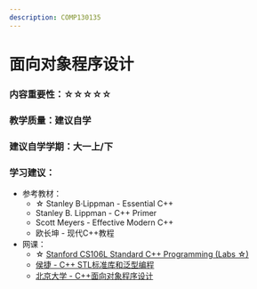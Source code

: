 ```yaml
---
description: COMP130135
---
```


# 面向对象程序设计

### 内容重要性：☆☆☆☆☆

### 教学质量：建议自学

### 建议自学学期：大一上/下

### 学习建议：

* 参考教材：
  * ☆ Stanley B·Lippman - Essential C++
  * Stanley B. Lippman - C++ Primer
  * Scott Meyers - Effective Modern C++
  * 欧长坤 - 现代C++教程
* 网课：
  * ☆ [Stanford CS106L Standard C++ Programming (Labs ☆)](https://csdiy.wiki/%E7%BC%96%E7%A8%8B%E5%85%A5%E9%97%A8/cpp/CS106L/)
  * [侯捷 - C++ STL标准库和泛型编程](https://www.bilibili.com/video/BV1qc411Q7c2)
  * [北京大学 - C++面向对象程序设计](https://www.bilibili.com/video/BV1ob411q7vb)

